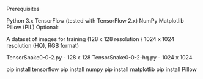 Prerequisites

Python 3.x
TensorFlow (tested with TensorFlow 2.x)
NumPy
Matplotlib
Pillow (PIL)
Optional: 

A dataset of images for training (128 x 128 resolution / 1024 x 1024 resolution (HQ), RGB format)

TensorSnake0-0-2.py - 128 x 128
TensorSnake0-0-2-hq.py - 1024 x 1024

pip install tensorflow
pip install numpy
pip install matplotlib
pip install Pillow
